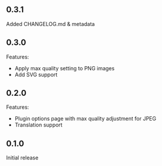 ## 0.3.1

Added CHANGELOG.md & metadata

## 0.3.0

Features:

- Apply max quality setting to PNG images
- Add SVG support

## 0.2.0

Features:

- Plugin options page with max quality adjustment for JPEG
- Translation support

## 0.1.0

Initial release